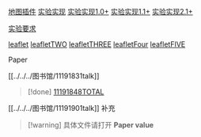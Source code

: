 

[地图插件](地图插件.md)   [实验实现](实验实现.md)   [实验实现1.0+](实验实现1.0+.md)   [实验实现1.1+](实验实现1.1+.md)   [实验实现2.1+](实验实现2.1+.md)   

[实验要求](实验要求.md)  

[leaflet](leaflet.md)   [leafletTWO](leafletTWO.md)   [leafletTHREE](leafletTHREE.md)   [leafletFour](leafletFour.md)  [leafletFIVE](leafletFIVE.md)

Paper

[[../../../图书馆/11191831talk]]   

>[!done]  [11191848TOTAL](../../../图书馆/11191848TOTAL.md) 

[[../../../图书馆/11191901talk]]  补充

>[!warning] 具体文件请打开 **Paper value**